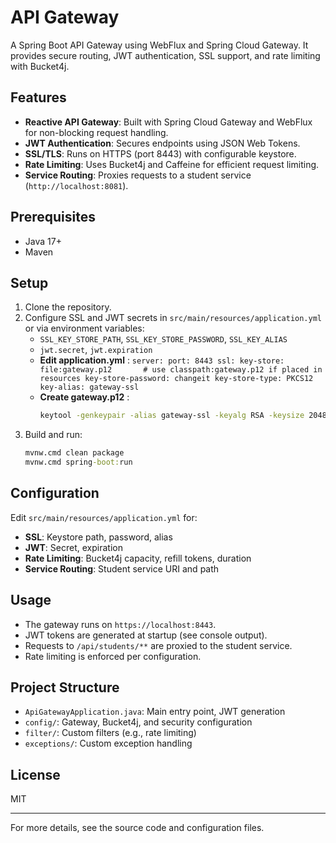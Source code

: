 # API Gateway

A Spring Boot API Gateway using WebFlux and Spring Cloud Gateway. It provides secure routing, JWT authentication, SSL support, and rate limiting with Bucket4j.

## Features
- **Reactive API Gateway**: Built with Spring Cloud Gateway and WebFlux for non-blocking request handling.
- **JWT Authentication**: Secures endpoints using JSON Web Tokens.
- **SSL/TLS**: Runs on HTTPS (port 8443) with configurable keystore.
- **Rate Limiting**: Uses Bucket4j and Caffeine for efficient request limiting.
- **Service Routing**: Proxies requests to a student service (`http://localhost:8081`).

## Prerequisites
- Java 17+
- Maven

## Setup
1. Clone the repository.
2. Configure SSL and JWT secrets in `src/main/resources/application.yml` or via environment variables:
   - `SSL_KEY_STORE_PATH`, `SSL_KEY_STORE_PASSWORD`, `SSL_KEY_ALIAS`
   - `jwt.secret`, `jwt.expiration`
   - **Edit application.yml** : `server:
     port: 8443
     ssl:
     key-store: file:gateway.p12       # use classpath:gateway.p12 if placed in resources
     key-store-password: changeit
     key-store-type: PKCS12
     key-alias: gateway-ssl`
   - **Create gateway.p12** : 
     ```bash
     keytool -genkeypair -alias gateway-ssl -keyalg RSA -keysize 2048 -storetype PKCS12 -keystore gateway.p12 -validity 3650
     ```
3. Build and run:
   ```cmd
   mvnw.cmd clean package
   mvnw.cmd spring-boot:run
   ```

## Configuration
Edit `src/main/resources/application.yml` for:
- **SSL**: Keystore path, password, alias
- **JWT**: Secret, expiration
- **Rate Limiting**: Bucket4j capacity, refill tokens, duration
- **Service Routing**: Student service URI and path

## Usage
- The gateway runs on `https://localhost:8443`.
- JWT tokens are generated at startup (see console output).
- Requests to `/api/students/**` are proxied to the student service.
- Rate limiting is enforced per configuration.

## Project Structure
- `ApiGatewayApplication.java`: Main entry point, JWT generation
- `config/`: Gateway, Bucket4j, and security configuration
- `filter/`: Custom filters (e.g., rate limiting)
- `exceptions/`: Custom exception handling

## License
MIT

---
For more details, see the source code and configuration files.

